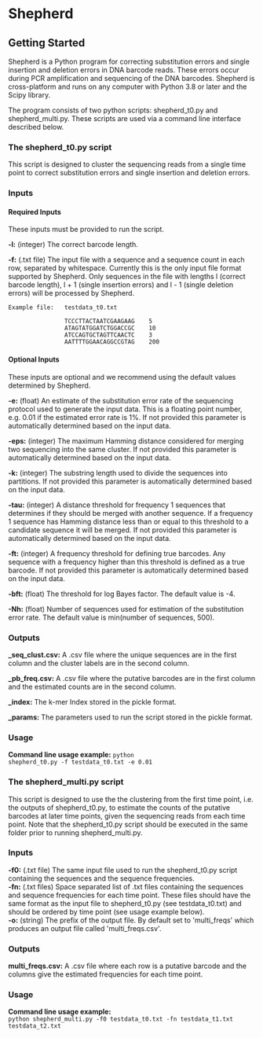 # Shepherd

## Getting Started

Shepherd is a Python program for correcting substitution errors and single insertion and deletion errors in DNA barcode reads. These errors occur during PCR amplification and sequencing of the DNA barcodes. Shepherd is cross-platform and runs on any computer with Python 3.8 or later and the Scipy library. 

The program consists of two python scripts: shepherd_t0.py and shepherd_multi.py. These scripts are used via a command line interface described below.

### The shepherd_t0.py script

This script is designed to cluster the sequencing reads from a single time point to correct substitution errors and single insertion and deletion errors. 

### Inputs

#### Required Inputs

These inputs must be provided to run the script.

**-l:** (integer) The correct barcode length.

**-f:** (.txt file) The input file with a sequence and a sequence count in each row, separated by whitespace. Currently this is the only input file format supported by Shepherd. Only sequences in the file with lengths l (correct barcode length), l + 1 (single insertion errors) and l - 1 (single deletion errors) will be processed by Shepherd.

    Example file:   testdata_t0.txt
    
                    TCCCTTACTAATCGAAGAAG	5
                    ATAGTATGGATCTGGACCGC	10	
                    ATCCAGTGCTAGTTCAACTC	3
                    AATTTTGGAACAGGCCGTAG	200
    
#### Optional Inputs

These inputs are optional and we recommend using the default values determined by Shepherd.

**-e:** (float) An estimate of the substitution error rate of the sequencing protocol used to generate the input data. This is a floating point number, e.g. 0.01 if the estimated error rate is 1%. If not provided this parameter is automatically determined based on the input data.

**-eps:** (integer) The maximum Hamming distance considered for merging two sequencing into the same cluster. If not provided this parameter is automatically determined based on the input data.

**-k:** (integer) The substring length used to divide the sequences into partitions. If not provided this parameter is automatically determined based on the input data.

**-tau:** (integer) A distance threshold for frequency 1 sequences that determines if they should be merged with another sequence. If a frequency 1 sequence has Hamming distance less than or equal to this threshold to a candidate sequence it will be merged. If not provided this parameter is automatically determined based on the input data.

**-ft:** (integer) A frequency threshold for defining true barcodes. Any sequence with a frequency higher than this threshold is defined as a true barcode. If not provided this parameter is automatically determined based on the input data.

**-bft:** (float) The threshold for log Bayes factor. The default value is -4.

**-Nh:** (float) Number of sequences used for estimation of the substitution error rate. The default value is min(number of sequences, 500).

### Outputs

**_seq_clust.csv:** A .csv file where the unique sequences are in the first column and the cluster labels are in the second column.

**_pb_freq.csv:** A .csv file where the putative barcodes are in the first column and the estimated counts are in the second column.

**_index:** The k-mer Index stored in the pickle format.
                                                                                             
**_params:** The parameters used to run the script stored in the pickle format.

### Usage

**Command line usage example:** <code>python shepherd_t0.py -f testdata_t0.txt -e 0.01</code>

### The shepherd_multi.py script

This script is designed to use the the clustering from the first time point, i.e. the outputs of shepherd_t0.py, to estimate the counts of the putative barcodes at later time points, given the sequencing reads from each time point. Note that the shepherd_t0.py script should be executed in the same folder prior to running shepherd_multi.py. 

### Inputs

**-f0:** (.txt file) The same input file used to run the shepherd_t0.py script containing the sequences and the sequence frequencies.                                             
**-fn:** (.txt files) Space separated list of .txt files containing the sequences and sequence frequencies for each time point. These files should have the same format as the input file to shepherd_t0.py (see testdata_t0.txt) and should be ordered by time point (see usage example below).\
**-o:** (string) The prefix of the output file. By default set to 'multi_freqs' which produces an output file called 'multi_freqs.csv'.

### Outputs

**multi_freqs.csv:** A .csv file where each row is a putative barcode and the columns give the estimated frequencies for each time point.

### Usage

**Command line usage example:**\
<code>python shepherd_multi.py -f0 testdata_t0.txt -fn testdata_t1.txt testdata_t2.txt</code>
